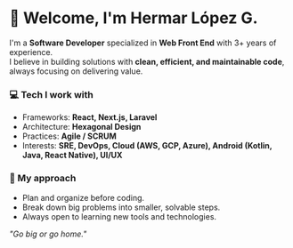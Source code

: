 # 👋 Welcome, I'm Hermar López G.

I'm a **Software Developer** specialized in **Web Front End** with 3+ years of experience.  
I believe in building solutions with **clean, efficient, and maintainable code**, always focusing on delivering value.

### 💻 Tech I work with
- Frameworks: **React, Next.js, Laravel**
- Architecture: **Hexagonal Design**
- Practices: **Agile / SCRUM**
- Interests: **SRE, DevOps, Cloud (AWS, GCP, Azure), Android (Kotlin, Java, React Native), UI/UX**

### 🚀 My approach
- Plan and organize before coding.  
- Break down big problems into smaller, solvable steps.  
- Always open to learning new tools and technologies.  

*"Go big or go home."*
